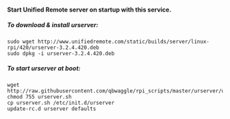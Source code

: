 #### Start Unified Remote server on startup with this service.

##### To download & install urserver:
```
sudo wget http://www.unifiedremote.com/static/builds/server/linux-rpi/420/urserver-3.2.4.420.deb
sudo dpkg -i urserver-3.2.4.420.deb
```

##### To start urserver at boot:
```
wget http://raw.githubusercontent.com/qbwaggle/rpi_scripts/master/urserver/urserver.sh
chmod 755 urserver.sh
cp urserver.sh /etc/init.d/urserver
update-rc.d urserver defaults
```
